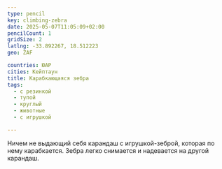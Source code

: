 ```yaml
---
type: pencil
key: climbing-zebra
date: 2025-05-07T11:05:09+02:00
pencilCount: 1
gridSize: 2
latlng: -33.892267, 18.512223
geo: ZAF

countries: ЮАР
cities: Кейптаун
title: Карабкающаяся зебра
tags:
  - с резинкой
  - тупой
  - круглый
  - животные
  - с игрушкой

---
```


Ничем не выдающий себя карандаш с игрушкой-зеброй, которая по нему карабкается. Зебра легко снимается и надевается на другой карандаш.
